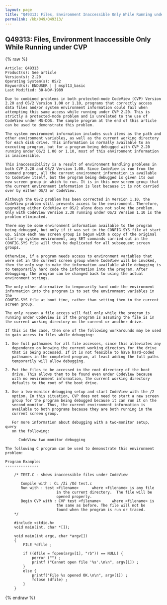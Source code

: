 ```yaml
---
layout: page
title: "Q49313: Files, Environment Inaccessible Only While Running under CVP"
permalink: /kb/049/Q49313/
---
```


## Q49313: Files, Environment Inaccessible Only While Running under CVP

{% raw %}

	Article: Q49313
	Product(s): See article
	Version(s): 2.20
	Operating System(s): OS/2
	Keyword(s): ENDUSER | | mspl13_basic
	Last Modified: 30-NOV-1989
	
	Due to combined problems in both protected-mode CodeView (CVP) Version
	2.20 and OS/2 Version 1.00 or 1.10, programs that correctly access
	data files and/or system environment information could fail when
	attempting this same access while running under CVP 2.20. This is
	strictly a protected-mode problem and is unrelated to the use of
	CodeView under MS-DOS. The sample program at the end of this article
	can be used to demonstrate this problem.
	
	The system environment information includes such items as the path and
	other environment variables, as well as the current working directory
	for each disk drive. This information is normally available to an
	executing program, but for a program being debugged with CVP 2.20
	running under OS/2 1.00 or 1.10, most of this environment information
	is inaccessible.
	
	This inaccessibility is a result of environment handling problems in
	both CVP 2.20 and OS/2 Version 1.00. Since CodeView is run from the
	command prompt, all the current environment information is available
	to CodeView itself, but the program being debugged is given its own
	new screen group in which to run. It is in this new screen group that
	the current environment information is lost because it is not carried
	over by either OS/2 or CodeView.
	
	Although the OS/2 problem has been corrected in Version 1.10, the
	CodeView problem still prevents access to the environment. Therefore,
	upgrading either CodeView or OS/2 alone does not solve the problem.
	Only with CodeView Version 2.30 running under OS/2 Version 1.10 is the
	problem eliminated.
	
	There may be some environment information available to the program
	being debugged, but only if it was set in the CONFIG.SYS file at start
	up. Since each new screen group is begun with a copy of the original
	start-up system environment, any SET commands carried out in the
	CONFIG.SYS file will then be duplicated for all subsequent screen
	groups.
	
	Otherwise, if a program needs access to environment variables that
	were set in the current screen group where CodeView will be invoked,
	then the only way to make the information available while debugging is
	to temporarily hard code the information into the program. After
	debugging, the program can be changed back to using the actual
	environment strings.
	
	The only other alternative to temporarily hard code the environment
	information into the program is to set the environment variables in the
	CONFIG.SYS file at boot time, rather than setting them in the current
	screen group.
	
	The only reason a file access will fail only while the program is
	running under CodeView is if the program is assuming the file is in
	the current working directory on the current or another drive.
	
	If this is the case, then one of the following workarounds may be used
	to gain access to files while debugging:
	
	1. Use full pathnames for all file accesses, since this alleviates any
	   dependency on knowing the current working directory for the drive
	   that is being accessed. If it is not feasible to have hard-coded
	   pathnames in the completed program, at least adding the full paths
	   temporarily will allow debugging.
	
	2. Put the files to be accessed in the root directory of the boot
	   drive. This allows them to be found even under CodeView because
	   with no environment information, the current working directory
	   defaults to the root of the boot drive.
	
	3. Use a two-monitor debugging setup and start CodeView with the /2
	   option. In this situation, CVP does not need to start a new screen
	   group for the program being debugged because it can run it on the
	   second monitor. Thus, the current environment information is
	   available to both programs because they are both running in the
	   current screen group.
	
	   For more information about debugging with a two-monitor setup, query
	   on the following:
	
	      CodeView two monitor debugging
	
	The following C program can be used to demonstrate this environment
	problem:
	
	Program Example:
	---------------
	
	    /* TEST.C - shows inaccessible files under CodeView
	
	       Compile with : CL /Zi /Od test.c
	       Run with : test <filename>      where <filename> is any file
	                       in the current directory.  The file will be
	                       opened properly.
	       Begin CVP with : CVP test <filename>     where <filename> is
	                       the same as before. The file will not be
	                       found when the program is run or traced.
	    */
	
	    #include <stdio.h>
	    void main(int, char *[]);
	
	    void main(int argc, char *argv[])
	    {
	        FILE *dfile ;
	
	        if ((dfile = fopen(argv[1], "rb")) == NULL) {
	            perror ("") ;
	            printf ("Cannot open file '%s'.\n\n", argv[1]) ;
	        }
	        else {
	            printf("File %s opened OK.\n\n", argv[1]) ;
	            fclose (dfile) ;
	        }
	    }

{% endraw %}
